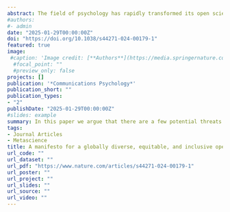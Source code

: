 ```yaml
---
abstract: The field of psychology has rapidly transformed its open science practices in recent years. Yet there has been limited progress in integrating principles of diversity, equity and inclusion. In this Perspective, we raise the spectre of Questionable Generalisability Practices and the issue of MASKing (Making Assumptions based on Skewed Knowledge), calling for more responsible practices in generalising study findings and co-authorship to promote global equity in knowledge production. To drive change, researchers must target all four key components of the research process-  design, reporting, generalisation, and evaluation. Additionally, macro-level geopolitical factors must be considered to move towards a robust behavioural science that is truly inclusive, representing the voices and experiences of the majority world (i.e., low-and-middle-income countries).
#authors:
#- admin
date: "2025-01-29T00:00:00Z"
doi: "https://doi.org/10.1038/s44271-024-00179-1"
featured: true
image:
 #caption: 'Image credit: [**Authors**](https://media.springernature.com/full/springer-static/image/art%3A10.1038%2Fs44271-024-00179-1/MediaObjects/44271_2024_179_Fig1_HTML.png?as=webp)'
  #focal_point: ""
  #preview_only: false
projects: []
publication: '*Communications Psychology*'
publication_short: ""
publication_types:
- "2"
publishDate: "2025-01-29T00:00:00Z"
#slides: example
summary: In this paper we argue that there are a few potential threats to a diverse open science, which leads to making assumptions based on skewed knowledge (MASKing), distorting research conclusions and undermining the validity of research.
tags:
- Journal Articles
- Metascience
title: A manifesto for a globally diverse, equitable, and inclusive open science
url_code: ""
url_dataset: ""
url_pdf: "https://www.nature.com/articles/s44271-024-00179-1"
url_poster: ""
url_project: ""
url_slides: ""
url_source: ""
url_video: ""
---
```


